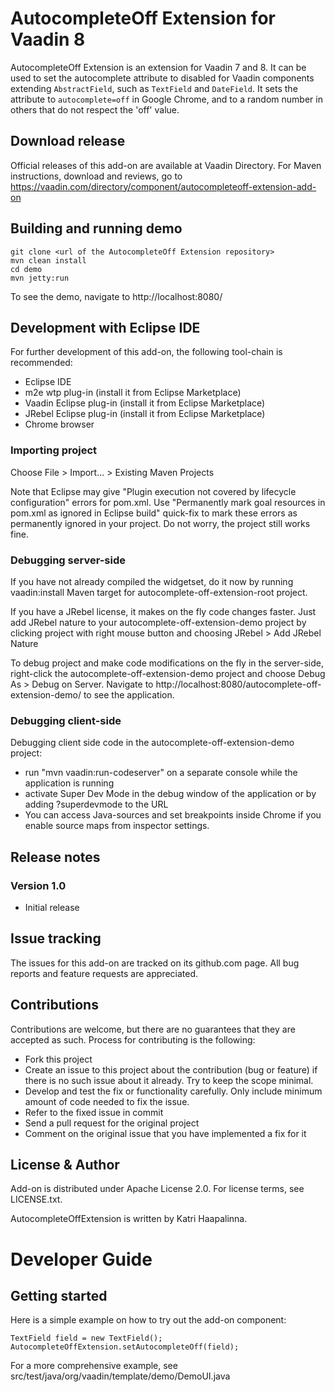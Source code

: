 # AutocompleteOff Extension for Vaadin 8

AutocompleteOff Extension is an extension for Vaadin 7 and 8. It can be used to set the autocomplete attribute to disabled for Vaadin components extending <code>AbstractField</code>, such as <code>TextField</code> and <code>DateField</code>. It sets the attribute to <code>autocomplete=off</code> in Google Chrome, and to a random number in others that do not respect the 'off' value.

## Download release

Official releases of this add-on are available at Vaadin Directory. For Maven instructions, download and reviews, go to https://vaadin.com/directory/component/autocompleteoff-extension-add-on

## Building and running demo

	git clone <url of the AutocompleteOff Extension repository>
	mvn clean install
	cd demo
	mvn jetty:run

To see the demo, navigate to http://localhost:8080/

## Development with Eclipse IDE

For further development of this add-on, the following tool-chain is recommended:
- Eclipse IDE
- m2e wtp plug-in (install it from Eclipse Marketplace)
- Vaadin Eclipse plug-in (install it from Eclipse Marketplace)
- JRebel Eclipse plug-in (install it from Eclipse Marketplace)
- Chrome browser

### Importing project

Choose File > Import... > Existing Maven Projects

Note that Eclipse may give "Plugin execution not covered by lifecycle configuration" errors for pom.xml. Use "Permanently mark goal resources in pom.xml as ignored in Eclipse build" quick-fix to mark these errors as permanently ignored in your project. Do not worry, the project still works fine. 

### Debugging server-side

If you have not already compiled the widgetset, do it now by running vaadin:install Maven target for autocomplete-off-extension-root project.

If you have a JRebel license, it makes on the fly code changes faster. Just add JRebel nature to your autocomplete-off-extension-demo project by clicking project with right mouse button and choosing JRebel > Add JRebel Nature

To debug project and make code modifications on the fly in the server-side, right-click the autocomplete-off-extension-demo project and choose Debug As > Debug on Server. Navigate to http://localhost:8080/autocomplete-off-extension-demo/ to see the application.

### Debugging client-side

Debugging client side code in the autocomplete-off-extension-demo project:
  - run "mvn vaadin:run-codeserver" on a separate console while the application is running
  - activate Super Dev Mode in the debug window of the application or by adding ?superdevmode to the URL
  - You can access Java-sources and set breakpoints inside Chrome if you enable source maps from inspector settings.
 
## Release notes

### Version 1.0
- Initial release

## Issue tracking

The issues for this add-on are tracked on its github.com page. All bug reports and feature requests are appreciated. 

## Contributions

Contributions are welcome, but there are no guarantees that they are accepted as such. Process for contributing is the following:
- Fork this project
- Create an issue to this project about the contribution (bug or feature) if there is no such issue about it already. Try to keep the scope minimal.
- Develop and test the fix or functionality carefully. Only include minimum amount of code needed to fix the issue.
- Refer to the fixed issue in commit
- Send a pull request for the original project
- Comment on the original issue that you have implemented a fix for it

## License & Author

Add-on is distributed under Apache License 2.0. For license terms, see LICENSE.txt.

AutocompleteOffExtension is written by Katri Haapalinna.

# Developer Guide

## Getting started

Here is a simple example on how to try out the add-on component:
    
    TextField field = new TextField();
    AutocompleteOffExtension.setAutocompleteOff(field);

For a more comprehensive example, see src/test/java/org/vaadin/template/demo/DemoUI.java
